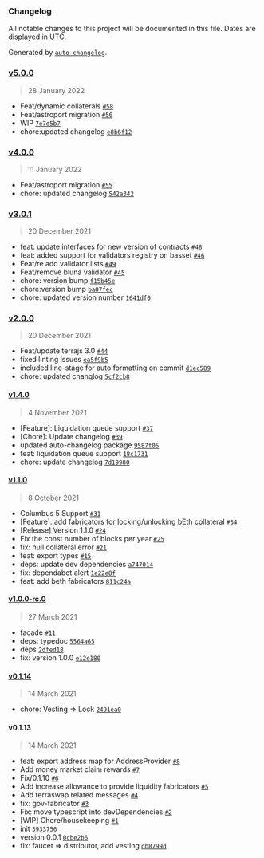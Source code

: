 ### Changelog

All notable changes to this project will be documented in this file. Dates are displayed in UTC.

Generated by [`auto-changelog`](https://github.com/CookPete/auto-changelog).

### [v5.0.0](https://github.com/Anchor-Protocol/anchor.js/compare/v4.0.0...v5.0.0)

> 28 January 2022

- Feat/dynamic collaterals [`#58`](https://github.com/Anchor-Protocol/anchor.js/pull/58)
- Feat/astroport migration [`#56`](https://github.com/Anchor-Protocol/anchor.js/pull/56)
- WIP [`7e7d5b7`](https://github.com/Anchor-Protocol/anchor.js/commit/7e7d5b7f8bcf64bab012c7a70c6b6ee1f22d339c)
- chore:updated changelog [`e8b6f12`](https://github.com/Anchor-Protocol/anchor.js/commit/e8b6f12ad4c1e148a39a42c1b8252deb2f023719)

### [v4.0.0](https://github.com/Anchor-Protocol/anchor.js/compare/v3.0.1...v4.0.0)

> 11 January 2022

- Feat/astroport migration [`#55`](https://github.com/Anchor-Protocol/anchor.js/pull/55)
- chore: updated changelog [`542a342`](https://github.com/Anchor-Protocol/anchor.js/commit/542a3420d85cee0442c480f92b11c7d29dd8b317)

### [v3.0.1](https://github.com/Anchor-Protocol/anchor.js/compare/v2.0.0...v3.0.1)

> 20 December 2021

- feat: update interfaces for new version of contracts [`#48`](https://github.com/Anchor-Protocol/anchor.js/pull/48)
- feat: added support for validators registry on basset [`#46`](https://github.com/Anchor-Protocol/anchor.js/pull/46)
- Feat/re add validator lists [`#49`](https://github.com/Anchor-Protocol/anchor.js/pull/49)
- Feat/remove bluna validator [`#45`](https://github.com/Anchor-Protocol/anchor.js/pull/45)
- chore: version bump [`f15b45e`](https://github.com/Anchor-Protocol/anchor.js/commit/f15b45e45bc6b0f16a48752be3e31677c5e85c3b)
- chore:version bump [`ba07fec`](https://github.com/Anchor-Protocol/anchor.js/commit/ba07fec25cca4abfd845334d3f34faaf94052b55)
- chore: updated version number [`1641df0`](https://github.com/Anchor-Protocol/anchor.js/commit/1641df04c910790c7bd6e1afe8e5de90162d46a2)

### [v2.0.0](https://github.com/Anchor-Protocol/anchor.js/compare/v1.4.0...v2.0.0)

> 20 December 2021

- Feat/update terrajs 3.0 [`#44`](https://github.com/Anchor-Protocol/anchor.js/pull/44)
- fixed linting issues [`ea5f9b5`](https://github.com/Anchor-Protocol/anchor.js/commit/ea5f9b559e7822129f4525bdc3c29787826aff39)
- included line-stage for auto formatting on commit [`d1ec589`](https://github.com/Anchor-Protocol/anchor.js/commit/d1ec58968cf7d061b0ad23203e6bab46ab228722)
- chore: updated changlog [`5cf2cb8`](https://github.com/Anchor-Protocol/anchor.js/commit/5cf2cb828f416d4f748a71a4a023a480ed3b0ded)

#### [v1.4.0](https://github.com/Anchor-Protocol/anchor.js/compare/v1.1.0...v1.4.0)

> 4 November 2021

- [Feature]: Liquidation queue support [`#37`](https://github.com/Anchor-Protocol/anchor.js/pull/37)
- [Chore]: Update changelog [`#39`](https://github.com/Anchor-Protocol/anchor.js/pull/39)
- updated auto-changelog package [`9587f05`](https://github.com/Anchor-Protocol/anchor.js/commit/9587f0566cc7bafc3100cd8a19e8d51f2bd0db97)
- feat: liquidation queue support [`18c1731`](https://github.com/Anchor-Protocol/anchor.js/commit/18c173129493320f84cbc95988ad4b29554f737f)
- chore: update changelog [`7d19980`](https://github.com/Anchor-Protocol/anchor.js/commit/7d1998099939eaa0ada4dba40da0e4cbb2bc10fb)

#### [v1.1.0](https://github.com/Anchor-Protocol/anchor.js/compare/v1.0.0-rc.0...v1.1.0)

> 8 October 2021

- Columbus 5 Support  [`#31`](https://github.com/Anchor-Protocol/anchor.js/pull/31)
- [Feature]: add fabricators for locking/unlocking bEth collateral [`#34`](https://github.com/Anchor-Protocol/anchor.js/pull/34)
- [Release] Version 1.1.0 [`#24`](https://github.com/Anchor-Protocol/anchor.js/pull/24)
- Fix the const number of blocks per year [`#25`](https://github.com/Anchor-Protocol/anchor.js/pull/25)
- fix: null collateral error [`#21`](https://github.com/Anchor-Protocol/anchor.js/pull/21)
- feat: export types [`#15`](https://github.com/Anchor-Protocol/anchor.js/pull/15)
- deps: update dev dependencies [`a747014`](https://github.com/Anchor-Protocol/anchor.js/commit/a7470147f78985e37b5f268821cda98c5c923564)
- fix: dependabot alert [`1e22e8f`](https://github.com/Anchor-Protocol/anchor.js/commit/1e22e8f5cf16413f583d5ba216b0de55cf108e32)
- feat: add beth fabricators [`811c24a`](https://github.com/Anchor-Protocol/anchor.js/commit/811c24a78d05f9dca1f21362ad1fa593b0ee2e92)

#### [v1.0.0-rc.0](https://github.com/Anchor-Protocol/anchor.js/compare/v0.1.14...v1.0.0-rc.0)

> 27 March 2021

- facade [`#11`](https://github.com/Anchor-Protocol/anchor.js/pull/11)
- deps: typedoc [`5564a65`](https://github.com/Anchor-Protocol/anchor.js/commit/5564a650652782f62a8bb8c239867e1d6e14e0ba)
- deps [`2dfed18`](https://github.com/Anchor-Protocol/anchor.js/commit/2dfed18f9249fbd16eadca3de6960b85a6e41e25)
- fix: version 1.0.0 [`e12e180`](https://github.com/Anchor-Protocol/anchor.js/commit/e12e1809aff521c6f269fe24af91946ae07b5c20)

#### [v0.1.14](https://github.com/Anchor-Protocol/anchor.js/compare/v0.1.13...v0.1.14)

> 14 March 2021

- chore: Vesting =&gt; Lock [`2491ea0`](https://github.com/Anchor-Protocol/anchor.js/commit/2491ea0d9b3b7ff53647818aab6605324a4a721c)

#### v0.1.13

> 14 March 2021

- feat: export address map for AddressProvider [`#8`](https://github.com/Anchor-Protocol/anchor.js/pull/8)
- Add money market claim rewards [`#7`](https://github.com/Anchor-Protocol/anchor.js/pull/7)
- Fix/0.1.10 [`#6`](https://github.com/Anchor-Protocol/anchor.js/pull/6)
- Add increase allowance to provide liquidity fabricators [`#5`](https://github.com/Anchor-Protocol/anchor.js/pull/5)
- Add terraswap related messages [`#4`](https://github.com/Anchor-Protocol/anchor.js/pull/4)
- fix: gov-fabricator [`#3`](https://github.com/Anchor-Protocol/anchor.js/pull/3)
- Fix: move typescript into devDependencies [`#2`](https://github.com/Anchor-Protocol/anchor.js/pull/2)
- [WIP] Chore/housekeeping [`#1`](https://github.com/Anchor-Protocol/anchor.js/pull/1)
- init [`3933756`](https://github.com/Anchor-Protocol/anchor.js/commit/3933756b23f576739eb07d0a7577a08f70f48660)
- version 0.0.1 [`0cbe2b6`](https://github.com/Anchor-Protocol/anchor.js/commit/0cbe2b6bf6cab32a93e97c6fa24c954db8c5530c)
- fix: faucet =&gt; distributor, add vesting [`db8799d`](https://github.com/Anchor-Protocol/anchor.js/commit/db8799d8345325cc0698f5f8ad61385afe60c4d8)
